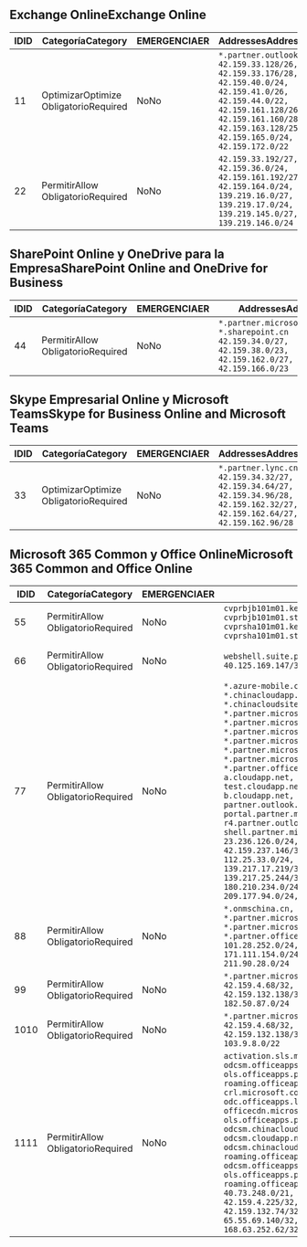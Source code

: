 <!--THIS FILE WAS AUTOMATICALLY GENERATED BY A SCRIPT. ANY MANUAL CHANGES WILL BE OVERWRITTEN.-->
<!--Please contact the Office 365 Endpoints team with any questions.-->
<!--China endpoints version 2018073000-->
<!--File generated 2018-08-13 21:00:09.2861-->

## <a name="exchange-online"></a><span data-ttu-id="979c1-101">Exchange Online</span><span class="sxs-lookup"><span data-stu-id="979c1-101">Exchange Online</span></span>

<span data-ttu-id="979c1-102">ID</span><span class="sxs-lookup"><span data-stu-id="979c1-102">ID</span></span> | <span data-ttu-id="979c1-103">Categoría</span><span class="sxs-lookup"><span data-stu-id="979c1-103">Category</span></span> | <span data-ttu-id="979c1-104">EMERGENCIA</span><span class="sxs-lookup"><span data-stu-id="979c1-104">ER</span></span> | <span data-ttu-id="979c1-105">Addresses</span><span class="sxs-lookup"><span data-stu-id="979c1-105">Addresses</span></span> | <span data-ttu-id="979c1-106">Puertos</span><span class="sxs-lookup"><span data-stu-id="979c1-106">Ports</span></span>
-- | -------------------- | -- | --------------------------------------------------------------------------------------------------------------------------------------------------------------------------------------------------------- | ----------------
<span data-ttu-id="979c1-107">1</span><span class="sxs-lookup"><span data-stu-id="979c1-107">1</span></span> | <span data-ttu-id="979c1-108">Optimizar</span><span class="sxs-lookup"><span data-stu-id="979c1-108">Optimize</span></span><BR><span data-ttu-id="979c1-109">Obligatorio</span><span class="sxs-lookup"><span data-stu-id="979c1-109">Required</span></span> | <span data-ttu-id="979c1-110">No</span><span class="sxs-lookup"><span data-stu-id="979c1-110">No</span></span> | `*.partner.outlook.cn`<BR>`42.159.33.128/26, 42.159.33.176/28, 42.159.40.0/24, 42.159.41.0/26, 42.159.44.0/22, 42.159.161.128/26, 42.159.161.160/28, 42.159.163.128/25, 42.159.165.0/24, 42.159.172.0/22` | <span data-ttu-id="979c1-111">**TCP:** 443, 80</span><span class="sxs-lookup"><span data-stu-id="979c1-111">**TCP:** 443, 80</span></span>
<span data-ttu-id="979c1-112">2</span><span class="sxs-lookup"><span data-stu-id="979c1-112">2</span></span> | <span data-ttu-id="979c1-113">Permitir</span><span class="sxs-lookup"><span data-stu-id="979c1-113">Allow</span></span><BR><span data-ttu-id="979c1-114">Obligatorio</span><span class="sxs-lookup"><span data-stu-id="979c1-114">Required</span></span> | <span data-ttu-id="979c1-115">No</span><span class="sxs-lookup"><span data-stu-id="979c1-115">No</span></span> | `42.159.33.192/27, 42.159.36.0/24, 42.159.161.192/27, 42.159.164.0/24, 139.219.16.0/27, 139.219.17.0/24, 139.219.145.0/27, 139.219.146.0/24` | <span data-ttu-id="979c1-116">**TCP:** 443, 80</span><span class="sxs-lookup"><span data-stu-id="979c1-116">**TCP:** 443, 80</span></span>

## <a name="sharepoint-online-and-onedrive-for-business"></a><span data-ttu-id="979c1-117">SharePoint Online y OneDrive para la Empresa</span><span class="sxs-lookup"><span data-stu-id="979c1-117">SharePoint Online and OneDrive for Business</span></span>

<span data-ttu-id="979c1-118">ID</span><span class="sxs-lookup"><span data-stu-id="979c1-118">ID</span></span> | <span data-ttu-id="979c1-119">Categoría</span><span class="sxs-lookup"><span data-stu-id="979c1-119">Category</span></span> | <span data-ttu-id="979c1-120">EMERGENCIA</span><span class="sxs-lookup"><span data-stu-id="979c1-120">ER</span></span> | <span data-ttu-id="979c1-121">Addresses</span><span class="sxs-lookup"><span data-stu-id="979c1-121">Addresses</span></span> | <span data-ttu-id="979c1-122">Puertos</span><span class="sxs-lookup"><span data-stu-id="979c1-122">Ports</span></span>
-- | ----------------- | -- | --------------------------------------------------------------------------------------------------------------------- | ----------------
<span data-ttu-id="979c1-123">4</span><span class="sxs-lookup"><span data-stu-id="979c1-123">4</span></span> | <span data-ttu-id="979c1-124">Permitir</span><span class="sxs-lookup"><span data-stu-id="979c1-124">Allow</span></span><BR><span data-ttu-id="979c1-125">Obligatorio</span><span class="sxs-lookup"><span data-stu-id="979c1-125">Required</span></span> | <span data-ttu-id="979c1-126">No</span><span class="sxs-lookup"><span data-stu-id="979c1-126">No</span></span> | `*.partner.microsoftonline.cn, *.sharepoint.cn`<BR>`42.159.34.0/27, 42.159.38.0/23, 42.159.162.0/27, 42.159.166.0/23` | <span data-ttu-id="979c1-127">**TCP:** 443, 80</span><span class="sxs-lookup"><span data-stu-id="979c1-127">**TCP:** 443, 80</span></span>

## <a name="skype-for-business-online-and-microsoft-teams"></a><span data-ttu-id="979c1-128">Skype Empresarial Online y Microsoft Teams</span><span class="sxs-lookup"><span data-stu-id="979c1-128">Skype for Business Online and Microsoft Teams</span></span>

<span data-ttu-id="979c1-129">ID</span><span class="sxs-lookup"><span data-stu-id="979c1-129">ID</span></span> | <span data-ttu-id="979c1-130">Categoría</span><span class="sxs-lookup"><span data-stu-id="979c1-130">Category</span></span> | <span data-ttu-id="979c1-131">EMERGENCIA</span><span class="sxs-lookup"><span data-stu-id="979c1-131">ER</span></span> | <span data-ttu-id="979c1-132">Addresses</span><span class="sxs-lookup"><span data-stu-id="979c1-132">Addresses</span></span> | <span data-ttu-id="979c1-133">Puertos</span><span class="sxs-lookup"><span data-stu-id="979c1-133">Ports</span></span>
-- | -------------------- | -- | -------------------------------------------------------------------------------------------------------------------------------- | ----------------
<span data-ttu-id="979c1-134">3</span><span class="sxs-lookup"><span data-stu-id="979c1-134">3</span></span> | <span data-ttu-id="979c1-135">Optimizar</span><span class="sxs-lookup"><span data-stu-id="979c1-135">Optimize</span></span><BR><span data-ttu-id="979c1-136">Obligatorio</span><span class="sxs-lookup"><span data-stu-id="979c1-136">Required</span></span> | <span data-ttu-id="979c1-137">No</span><span class="sxs-lookup"><span data-stu-id="979c1-137">No</span></span> | `*.partner.lync.cn`<BR>`42.159.34.32/27, 42.159.34.64/27, 42.159.34.96/28, 42.159.162.32/27, 42.159.162.64/27, 42.159.162.96/28` | <span data-ttu-id="979c1-138">**TCP:** 443, 80</span><span class="sxs-lookup"><span data-stu-id="979c1-138">**TCP:** 443, 80</span></span>

## <a name="microsoft-365-common-and-office-online"></a><span data-ttu-id="979c1-139">Microsoft 365 Common y Office Online</span><span class="sxs-lookup"><span data-stu-id="979c1-139">Microsoft 365 Common and Office Online</span></span>

<span data-ttu-id="979c1-140">ID</span><span class="sxs-lookup"><span data-stu-id="979c1-140">ID</span></span> | <span data-ttu-id="979c1-141">Categoría</span><span class="sxs-lookup"><span data-stu-id="979c1-141">Category</span></span> | <span data-ttu-id="979c1-142">EMERGENCIA</span><span class="sxs-lookup"><span data-stu-id="979c1-142">ER</span></span> | <span data-ttu-id="979c1-143">Addresses</span><span class="sxs-lookup"><span data-stu-id="979c1-143">Addresses</span></span> | <span data-ttu-id="979c1-144">Puertos</span><span class="sxs-lookup"><span data-stu-id="979c1-144">Ports</span></span>
-- | ----------------- | -- | ---------------------------------------------------------------------------------------------------------------------------------------------------------------------------------------------------------------------------------------------------------------------------------------------------------------------------------------------------------------------------------------------------------------------------------------------------------------------------------------------------------------------------------------------------------------------------------------------------------------------------------------------------------------------------------------------------------------------------------------------------------------------------------------------------------------------------------------------------------------------------------------------------------------------------------------------------------------------------------------------------------------------------------------------------------------------------------- | ----------------
<span data-ttu-id="979c1-145">5</span><span class="sxs-lookup"><span data-stu-id="979c1-145">5</span></span> | <span data-ttu-id="979c1-146">Permitir</span><span class="sxs-lookup"><span data-stu-id="979c1-146">Allow</span></span><BR><span data-ttu-id="979c1-147">Obligatorio</span><span class="sxs-lookup"><span data-stu-id="979c1-147">Required</span></span> | <span data-ttu-id="979c1-148">No</span><span class="sxs-lookup"><span data-stu-id="979c1-148">No</span></span> | `cvprbjb101m01.keydelivery.mediaservices.chinacloudapi.cn, cvprbjb101m01.streaming.mediaservices.chinacloudapi.cn, cvprsha101m01.keydelivery.mediaservices.chinacloudapi.cn, cvprsha101m01.streaming.mediaservices.chinacloudapi.cn` | <span data-ttu-id="979c1-149">**TCP:** 443, 80</span><span class="sxs-lookup"><span data-stu-id="979c1-149">**TCP:** 443, 80</span></span>
<span data-ttu-id="979c1-150">6</span><span class="sxs-lookup"><span data-stu-id="979c1-150">6</span></span> | <span data-ttu-id="979c1-151">Permitir</span><span class="sxs-lookup"><span data-stu-id="979c1-151">Allow</span></span><BR><span data-ttu-id="979c1-152">Obligatorio</span><span class="sxs-lookup"><span data-stu-id="979c1-152">Required</span></span> | <span data-ttu-id="979c1-153">No</span><span class="sxs-lookup"><span data-stu-id="979c1-153">No</span></span> | `webshell.suite.partner.microsoftonline.cn`<BR>`40.125.169.147/32, 42.159.201.24/32` | <span data-ttu-id="979c1-154">**TCP:** 443, 80</span><span class="sxs-lookup"><span data-stu-id="979c1-154">**TCP:** 443, 80</span></span>
<span data-ttu-id="979c1-155">7</span><span class="sxs-lookup"><span data-stu-id="979c1-155">7</span></span> | <span data-ttu-id="979c1-156">Permitir</span><span class="sxs-lookup"><span data-stu-id="979c1-156">Allow</span></span><BR><span data-ttu-id="979c1-157">Obligatorio</span><span class="sxs-lookup"><span data-stu-id="979c1-157">Required</span></span> | <span data-ttu-id="979c1-158">No</span><span class="sxs-lookup"><span data-stu-id="979c1-158">No</span></span> | `*.azure-mobile.cn, *.chinacloudapi.cn, *.chinacloudapp.cn, *.chinacloud-mobile.cn, *.chinacloudsites.cn, *.partner.microsoftonline-m.cn, *.partner.microsoftonline-m.net.cn, *.partner.microsoftonline-m-i.cn, *.partner.microsoftonline-m-i.net.cn, *.partner.microsoftonline-p.net.cn, *.partner.microsoftonline-p-i.cn, *.partner.microsoftonline-p-i.net.cn, *.partner.officewebapps.cn, *.windowsazure.cn, aadg-bjb-a.cloudapp.net, aadg-bjb-b.cloudapp.net, aadg-bjb-test.cloudapp.net, aadg-sha-a.cloudapp.net, aadg-sha-b.cloudapp.net, aadg-sha-test.cloudapp.net, partner.outlook.cn, portal.partner.microsoftonline.cdnsvc.com, r4.partner.outlook.cn, shell.partner.microsoftonline.cdnsvc.com`<BR>`23.236.126.0/24, 42.159.224.122/32, 42.159.233.91/32, 42.159.237.146/32, 42.159.238.120/32, 58.68.168.0/24, 112.25.33.0/24, 123.150.49.0/24, 125.65.247.0/24, 139.217.17.219/32, 139.217.19.156/32, 139.217.21.3/32, 139.217.25.244/32, 171.107.84.0/24, 180.210.232.0/24, 180.210.234.0/24, 209.177.86.0/24, 209.177.90.0/24, 209.177.94.0/24, 222.161.226.0/24` | <span data-ttu-id="979c1-159">**TCP:** 443, 80</span><span class="sxs-lookup"><span data-stu-id="979c1-159">**TCP:** 443, 80</span></span>
<span data-ttu-id="979c1-160">8</span><span class="sxs-lookup"><span data-stu-id="979c1-160">8</span></span> | <span data-ttu-id="979c1-161">Permitir</span><span class="sxs-lookup"><span data-stu-id="979c1-161">Allow</span></span><BR><span data-ttu-id="979c1-162">Obligatorio</span><span class="sxs-lookup"><span data-stu-id="979c1-162">Required</span></span> | <span data-ttu-id="979c1-163">No</span><span class="sxs-lookup"><span data-stu-id="979c1-163">No</span></span> | `*.onmschina.cn, *.partner.microsoftonline.net.cn, *.partner.microsoftonline-i.cn, *.partner.microsoftonline-i.net.cn, *.partner.office365.cn`<BR>`101.28.252.0/24, 115.231.150.0/24, 123.235.32.0/24, 171.111.154.0/24, 175.6.10.0/24, 180.210.229.0/24, 211.90.28.0/24` | <span data-ttu-id="979c1-164">**TCP:** 443, 80</span><span class="sxs-lookup"><span data-stu-id="979c1-164">**TCP:** 443, 80</span></span>
<span data-ttu-id="979c1-165">9</span><span class="sxs-lookup"><span data-stu-id="979c1-165">9</span></span> | <span data-ttu-id="979c1-166">Permitir</span><span class="sxs-lookup"><span data-stu-id="979c1-166">Allow</span></span><BR><span data-ttu-id="979c1-167">Obligatorio</span><span class="sxs-lookup"><span data-stu-id="979c1-167">Required</span></span> | <span data-ttu-id="979c1-168">No</span><span class="sxs-lookup"><span data-stu-id="979c1-168">No</span></span> | `*.partner.microsoftonline-p.cn`<BR>`42.159.4.68/32, 42.159.4.200/32, 42.159.7.156/32, 42.159.132.138/32, 42.159.133.17/32, 42.159.135.78/32, 182.50.87.0/24` | <span data-ttu-id="979c1-169">**TCP:** 443, 80</span><span class="sxs-lookup"><span data-stu-id="979c1-169">**TCP:** 443, 80</span></span>
<span data-ttu-id="979c1-170">10</span><span class="sxs-lookup"><span data-stu-id="979c1-170">10</span></span> | <span data-ttu-id="979c1-171">Permitir</span><span class="sxs-lookup"><span data-stu-id="979c1-171">Allow</span></span><BR><span data-ttu-id="979c1-172">Obligatorio</span><span class="sxs-lookup"><span data-stu-id="979c1-172">Required</span></span> | <span data-ttu-id="979c1-173">No</span><span class="sxs-lookup"><span data-stu-id="979c1-173">No</span></span> | `*.partner.microsoftonline.cn`<BR>`42.159.4.68/32, 42.159.4.200/32, 42.159.7.156/32, 42.159.132.138/32, 42.159.133.17/32, 42.159.135.78/32, 103.9.8.0/22` | <span data-ttu-id="979c1-174">**TCP:** 443, 80</span><span class="sxs-lookup"><span data-stu-id="979c1-174">**TCP:** 443, 80</span></span>
<span data-ttu-id="979c1-175">11</span><span class="sxs-lookup"><span data-stu-id="979c1-175">11</span></span> | <span data-ttu-id="979c1-176">Permitir</span><span class="sxs-lookup"><span data-stu-id="979c1-176">Allow</span></span><BR><span data-ttu-id="979c1-177">Obligatorio</span><span class="sxs-lookup"><span data-stu-id="979c1-177">Required</span></span> | <span data-ttu-id="979c1-178">No</span><span class="sxs-lookup"><span data-stu-id="979c1-178">No</span></span> | `activation.sls.microsoft.com, bjb-odcsm.officeapps.partner.office365.cn, bjb-ols.officeapps.partner.office365.cn, bjb-roaming.officeapps.partner.office365.cn, crl.microsoft.com, dnsmop.chinacloudapp.cn, odc.officeapps.live.com, office15client.microsoft.com, officecdn.microsoft.com, ols.officeapps.partner.office365.cn, osi-prod-bjb01-odcsm.chinacloudapp.cn, osiprod-scus01-odcsm.cloudapp.net, osi-prod-sha01-odcsm.chinacloudapp.cn, roaming.officeapps.partner.office365.cn, sha-odcsm.officeapps.partner.office365.cn, sha-ols.officeapps.partner.office365.cn, sha-roaming.officeapps.partner.office365.cn`<BR>`40.73.248.0/21, 42.159.4.45/32, 42.159.4.50/32, 42.159.4.225/32, 42.159.7.13/32, 42.159.132.73/32, 42.159.132.74/32, 42.159.132.75/32, 65.52.98.231/32, 65.55.69.140/32, 65.55.227.140/32, 70.37.81.47/32, 168.63.252.62/32` | <span data-ttu-id="979c1-179">**TCP:** 443, 80</span><span class="sxs-lookup"><span data-stu-id="979c1-179">**TCP:** 443, 80</span></span>
